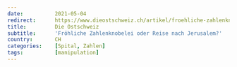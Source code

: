```yaml
---
date:          2021-05-04
redirect:      https://www.dieostschweiz.ch/artikel/froehliche-zahlenknobelei-oder-reise-nach-jerusalem-a3g33v7
title:         Die Ostschweiz
subtitle:      'Fröhliche Zahlenknobelei oder Reise nach Jerusalem?'
country:       CH
categories:    [Spital, Zahlen]
tags:          [manipulation]
---
```

